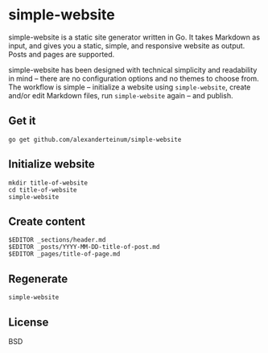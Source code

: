 # simple-website

simple-website is a static site generator written in Go. It takes Markdown as input, and gives you a static, simple, and responsive website as output. Posts and pages are supported.

simple-website has been designed with technical simplicity and readability in mind – there are no configuration options and no themes to choose from. The workflow is simple – initialize a website using `simple-website`, create and/or edit Markdown files, run `simple-website` again – and publish.

## Get it

    go get github.com/alexanderteinum/simple-website

## Initialize website

    mkdir title-of-website
    cd title-of-website
    simple-website

## Create content

    $EDITOR _sections/header.md
    $EDITOR _posts/YYYY-MM-DD-title-of-post.md
    $EDITOR _pages/title-of-page.md

## Regenerate

    simple-website

## License

BSD

